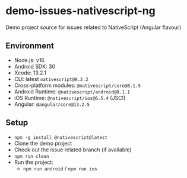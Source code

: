 # demo-issues-nativescript-ng

Demo project source for issues related to NativeScript (Angular flavour)

## Environment

- Node.js: v16
- Android SDK: 30
- Xcode: 13.2.1
- CLI: latest `nativescript@8.2.2`
- Cross-platform modules: `@nativescript/core@8.1.5`
- Android Runtime: `@nativescript/android@8.1.1`
- iOS Runtime: `@nativescript/ios@6.5.4` (JSC!)
- Angular: `@angular/core@13.2.5`

## Setup

- `npm -g install @nativescript@latest`
- Clone the demo project
- Check out the issue related branch (if available)
- `npm run clean`
- Run the project:
    - `npm run android` / `npm run ios`
